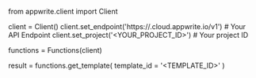 from appwrite.client import Client

client = Client()
client.set_endpoint('https://<REGION>.cloud.appwrite.io/v1') # Your API Endpoint
client.set_project('<YOUR_PROJECT_ID>') # Your project ID

functions = Functions(client)

result = functions.get_template(
    template_id = '<TEMPLATE_ID>'
)

